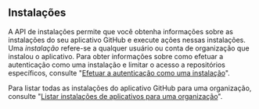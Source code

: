 ## Instalações

A API de instalações permite que você obtenha informações sobre as instalações do seu aplicativo GitHub e execute ações nessas instalações. Uma _instalação_ refere-se a qualquer usuário ou conta de organização que instalou o aplicativo. Para obter informações sobre como efetuar a autenticação como uma instalação e limitar o acesso a repositórios específicos, consulte "[Efetuar a autenticação como uma instalação](/apps/building-github-apps/authenticating-with-github-apps/#authenticating-as-an-installation)".

Para listar todas as instalações do aplicativo GitHub para uma organização, consulte "[Listar instalações de aplicativos para uma organização](/rest/reference/orgs#list-app-installations-for-an-organization)".